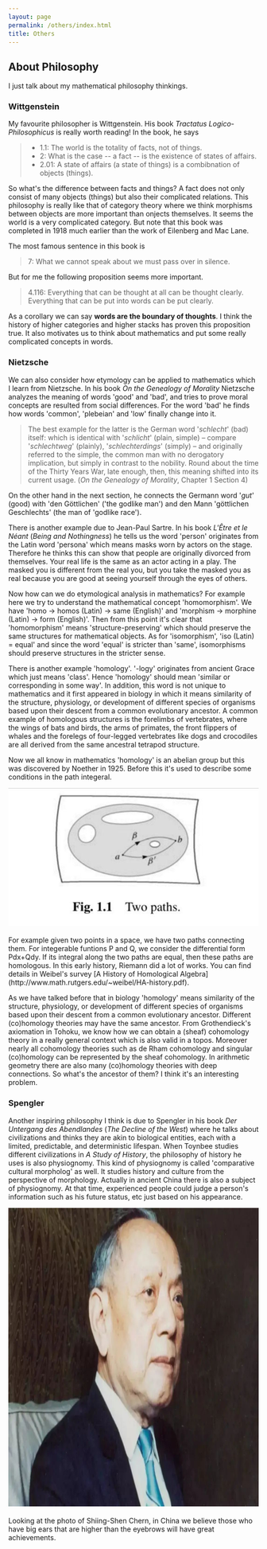 ```yaml
---
layout: page
permalink: /others/index.html
title: Others
---
```


## About Philosophy
I just talk about my mathematical philosophy thinkings.

### Wittgenstein
My favourite philosopher is Wittgenstein. His book *Tractatus Logico-Philosophicus* is really worth reading! In the book, he says 
> - 1.1: The world is the totality of facts, not of things.
> - 2: What is the case -- a fact -- is the existence of states of affairs.
> - 2.01: A state of affairs (a state of things) is a combibnation of objects (things).

So what's the difference between facts and things? A fact does not only consist of many objects (things) but also their complicated relations. This philosophy is really like that of category theory where we think morphisms between objects are more important than onjects themselves. It seems the world is a very complicated category. But note that this book was completed in 1918 much earlier than the work of Eilenberg and Mac Lane.

The most famous sentence in this book is 
> 7: What we cannot speak about we must pass over in silence.

But for me the following proposition seems more important.
> 4.116: Everything that can be thought at all can be thought clearly. Everything that can be put into words can be put clearly.

As a corollary we can say **words are the boundary of thoughts**. I think the history of higher categories and higher stacks has proven this proposition true. It also motivates us to think about mathematics and put some really complicated concepts in words.

### Nietzsche
We can also consider how etymology can be applied to mathematics which I learn from Nietzsche. In his book *On the Genealogy of Morality* Nietzsche analyzes the meaning of words 'good' and 'bad', and tries to prove moral concepts are resulted from social differences. For the word 'bad' he finds how words 'common', 'plebeian' and 'low' finally change into it. 
> The best example for the latter is the German word '*schlecht*' (bad) itself: which is identical with '*schlicht*' (plain, simple) – compare '*schlechtweg*' (plainly), '*schlechterdings*' (simply) – and originally referred to the simple, the common man with no derogatory implication, but simply in contrast to the nobility. Round about the time of the Thirty Years War, late enough, then, this meaning shifted into its current usage. (*On the Genealogy of Morality*, Chapter 1 Section 4)

On the other hand in the next section, he connects the Germann word '*gut*' (good) with 'den Göttlichen' ('the godlike man') and den Mann 'göttlichen Geschlechts' (the man of 'godlike race'). 

There is another example due to Jean-Paul Sartre. In his book *L'Être et le Néant* (*Being and Nothingness*) he tells us the word 'person' originates from the Latin word 'persona' which means masks worn by actors on the stage. Therefore he thinks this can show that people are originally divorced from themselves. Your real life is the same as an actor acting in a play. The masked you is different from the real you, but you take the masked you as real because you are good at seeing yourself through the eyes of others.

Now how can we do etymological analysis in mathematics? For example here we try to understand the mathematical concept 'homomorphism'. We have 'homo → homos (Latin) → same (English)' and 'morphism → morphine (Latin) → form (English)'. Then from this point it's clear that 'homomorphism' means 'structure-preserving' which should preserve the same structures for mathematical objects. As for 'isomorphism', 'iso (Latin) = equal' and since the word 'equal' is stricter than 'same', isomorphisms should preserve structures in the stricter sense.

There is another example 'homology'. '-logy' originates from ancient Grace which just means 'class'. Hence 'homology' should mean 'similar or corresponding in some way'. In addition, this word is not unique to mathematics and it first appeared in biology in which it means similarity of the structure, physiology, or development of different species of organisms based upon their descent from a common evolutionary ancestor. A common example of homologous structures is the forelimbs of vertebrates, where the wings of bats and birds, the arms of primates, the front flippers of whales and the forelegs of four-legged vertebrates like dogs and crocodiles are all derived from the same ancestral tetrapod structure.

Now we all know in mathematics 'homology' is an abelian group but this was discovered by Noether in 1925. Before this it's used to describe some conditions in the path integeral.
<center>
<img src="/images/rotman.jpg">
</center>
<br>
For example given two points in a space, we have two paths connecting them. For integerable funtions P and Q, we consider the differential form Pdx+Qdy. If its integral along the two paths are equal, then these paths are homologous. In this early history, Riemann did a lot of works. You can find details in Weibel's survey [A History of Homological Algebra](http://www.math.rutgers.edu/~weibel/HA-history.pdf).

As we have talked before that in biology 'homology' means similarity of the structure, physiology, or development of different species of organisms based upon their descent from a common evolutionary ancestor. Different (co)homology theories may have the same ancestor. From Grothendieck's axiomation in Tohoku, we know how we can obtain a (sheaf) cohomology theory in a really general context which is also valid in a topos. Moreover nearly all cohomology theories such as de Rham cohomology and singular (co)homology can be represented by the sheaf cohomology. In arithmetic geometry there are also many (co)homology theories with deep connections. So what's the ancestor of them? I think it's an interesting problem.

### Spengler
Another inspiring philosophy I think is due to Spengler in his book *Der Untergang des Abendlandes* (*The Decline of the West*) where he talks about civilizations and thinks they are akin to biological entities, each with a limited, predictable, and deterministic lifespan. When Toynbee studies different civilizations in *A Study of History*, the philosophy of history he uses is also physiognomy. This kind of physiognomy is called 'comparative cultural morpholog' as well. It studies history and culture from the perspective of morphology. Actually in ancient China there is also a subject of physiognomy. At that time, experienced people could judge a person's information such as his future status, etc just based on his appearance. 
<center>
<img src="/images/chern.jpg" width=800 height=600>
</center>
<br>
Looking at the photo of Shiing-Shen Chern, in China we believe those who have big ears that are higher than the eyebrows will have great achievements.





